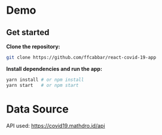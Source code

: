 

# Demo

## Get started

**Clone the repository:**

```sh
git clone https://github.com/ffcabbar/react-covid-19-app
```

**Install dependencies and run the app:**

```sh
yarn install # or npm install
yarn start   # or npm start
```

# Data Source
API used: https://covid19.mathdro.id/api
